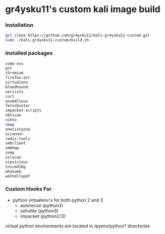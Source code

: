 # gr4ysku11's custom kali image build

  ### Installation
```bash
git clone https://github.com/gr4ysku11/kali-gr4ysku11-custom.git
sudo ./kali-gr4ysku11-custom/build.sh
```

### Installed packages
```bash
code-oss
git
chromium
firefox-esr
virtualenv
bloodhound
seclists
curl
enum4linux
feroxbuster
impacket-scripts
nbtscan
nikto
nmap
onesixtyone
oscanner
redis-tools
smbclient
smbmap
snmp
sslscan
sipvicious
tnscmd10g
whatweb
wkhtmltopdf
```
### Custom Hooks For
- python virtualenv's for both python 2 and 3
  - autorecon (python3)
  - sshuttle (python3)
  - impacket (python2/3)

virtual python environments are located in /pyenv/python\* directories

